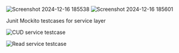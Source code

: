 ![Screenshot 2024-12-16 185538](https://github.com/user-attachments/assets/b35d5a5f-5a3c-4295-8df8-691edffa57bb)
![Screenshot 2024-12-16 185601](https://github.com/user-attachments/assets/e589f2f0-98e0-43bd-9ae1-da6d4439c609)

Junit Mockito testcases for service layer

![CUD service testcase](https://github.com/user-attachments/assets/28e3bf34-8eca-4534-97e3-1218fd90fe9e)


![Read service testcase](https://github.com/user-attachments/assets/c48b27fe-01eb-4e98-81c1-01d5e2093db5)
